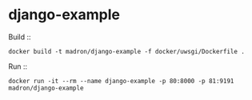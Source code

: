 # django-example


Build ::

    docker build -t madron/django-example -f docker/uwsgi/Dockerfile .


Run ::

    docker run -it --rm --name django-example -p 80:8000 -p 81:9191 madron/django-example
